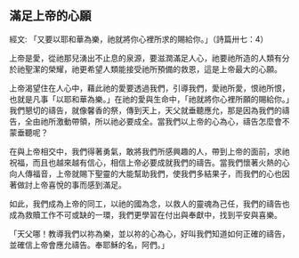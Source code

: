 ## 滿足上帝的心願 ##

經文: 「又要以耶和華為樂，祂就將你心裡所求的賜給你。」（詩篇卅七：4）



上帝是愛，從祂那兒湧出不止息的泉源，要滋潤滿足人心，祂要祂所造的人類有分於祂聖潔的榮耀，祂更希望人類能接受祂所預備的救恩，這是上帝最大的心願。

上帝渴望住在人心中，藉此祂的愛要透過我們，引導我們，愛祂所愛，恨祂所恨，也就是凡事「以耶和華為樂。」在祂的愛與生命中，「祂就將你心裡所願的賜給你。」我們懇切的禱告，就像馨香的祭，傳到天上，天父就垂聽應允，那是因為我們的禱告，全由祂所激動帶領，所以祂必要成全。當我們以上帝的心為心，禱告怎麼會不蒙垂聽呢？

在與上帝相交中，我們得著勇氣，敢將我們所感興趣的人，帶到上帝的面前，求祂祝福，而且也越來越有信心，相信上帝必要成就我們的禱告。當我們懷著火熱的心向人傳福音，上帝就賜下聖靈的大能幫助我們，使我們多結果子，而我們的心也因著做討上帝喜悅的事而感到滿足。

如此，我們成為上帝的同工，以祂的國為念，以救人的靈魂為己任，我們的禱告也成為救贖工作不可或缺的一環，我們更學習在付出與奉獻中，找到平安與喜樂。

「天父哪！教導我們以祢為樂，並以祢的心為心，好叫我們知道如何正確的禱告，並確信上帝會應允禱告。奉耶穌的名，阿們。」